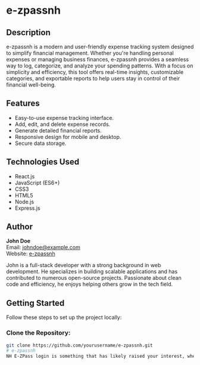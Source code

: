 # e-zpassnh

## Description
e-zpassnh is a modern and user-friendly expense tracking system designed to simplify financial management. Whether you're handling personal expenses or managing business finances, e-zpassnh provides a seamless way to log, categorize, and analyze your spending patterns. With a focus on simplicity and efficiency, this tool offers real-time insights, customizable categories, and exportable reports to help users stay in control of their financial well-being.

## Features
- Easy-to-use expense tracking interface.
- Add, edit, and delete expense records.
- Generate detailed financial reports.
- Responsive design for mobile and desktop.
- Secure data storage.

## Technologies Used
- React.js
- JavaScript (ES6+)
- CSS3
- HTML5
- Node.js
- Express.js

## Author
**John Doe**  
Email: johndoe@example.com  
Website: [e-zpassnh](https://www.ezpass-nh.com)

John is a full-stack developer with a strong background in web development. He specializes in building scalable applications and has contributed to numerous open-source projects. Passionate about clean code and efficiency, he enjoys helping others grow in the tech field.

## Getting Started
Follow these steps to set up the project locally:

### Clone the Repository:
```sh
git clone https://github.com/yourusername/e-zpassnh.git
# e-zpassnh
NH E-ZPass login is something that has likely raised your interest, whether you are a New Hampshire regular or venturing there for the first time. It is an advanced electronic toll collection system designed with the intention of improving user experience.
